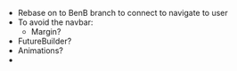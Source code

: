 - Rebase on to BenB branch to connect to navigate to user
- To avoid the navbar: 
	- Margin?
- FutureBuilder?
- Animations?
- 